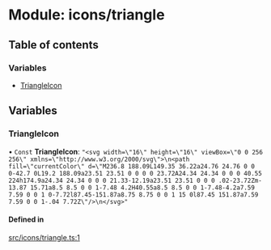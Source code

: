 # Module: icons/triangle

## Table of contents

### Variables

- [TriangleIcon](icons_triangle.md#triangleicon)

## Variables

### TriangleIcon

• `Const` **TriangleIcon**: ``"<svg width=\"16\" height=\"16\" viewBox=\"0 0 256 256\" xmlns=\"http://www.w3.org/2000/svg\">\n<path fill=\"currentColor\" d=\"M236.8 188.09L149.35 36.22a24.76 24.76 0 0 0-42.7 0L19.2 188.09a23.51 23.51 0 0 0 0 23.72A24.34 24.34 0 0 0 40.55 224h174.9a24.34 24.34 0 0 0 21.33-12.19a23.51 23.51 0 0 0 .02-23.72Zm-13.87 15.71a8.5 8.5 0 0 1-7.48 4.2H40.55a8.5 8.5 0 0 1-7.48-4.2a7.59 7.59 0 0 1 0-7.72l87.45-151.87a8.75 8.75 0 0 1 15 0l87.45 151.87a7.59 7.59 0 0 1-.04 7.72Z\"/>\n</svg>"``

#### Defined in

[src/icons/triangle.ts:1](https://github.com/fabwcie/drawer/blob/6f6bdfc/src/icons/triangle.ts#L1)
